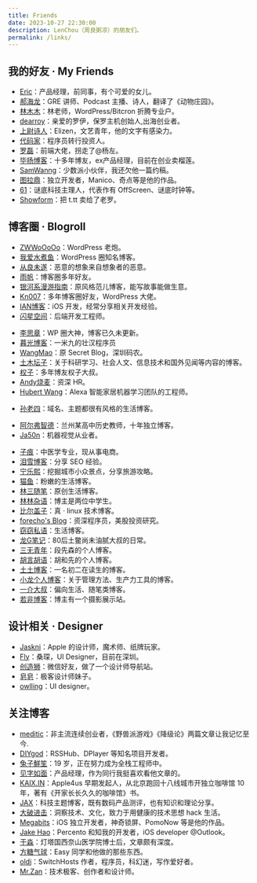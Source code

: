 ```yaml
---
title: Friends
date: 2023-10-27 22:30:00
description: LenChou（周良粥凉）的朋友们。
permalink: /links/
---
```


## 我的好友 · My Friends
* [Eric](https://xubihang.name)：产品经理，前同事，有个可爱的女儿。
* [郝海龙](https://haohailong.net/)：GRE 讲师、Podcast 主播、诗人，翻译了《动物庄园》。
* [林木木](https://immmmm.com/)：林老师，WordPress/Bitcron 折腾专业户。
* [dearroy](https://dearroy.com/)：亲爱的罗伊，保罗主机创始人,出海创业者。
* [上尉诗人](https://elizen.me/)：Elizen，文艺青年，他的文字有感染力。
* [代码家](https://daimajia.com/)：程序员转行投资人。
* [罗磊](https://luolei.org/)：前端大佬，拐走了@杨左。
* [毕扬博客](https://laob.me)：十多年博友，ex产品经理，目前在创业卖榴莲。
* [SamWanng](https://samwanng.com/)：少数派小伙伴，我还欠他一篇约稿。
* [图拉鼎](https://imtx.me/)：独立开发者，Manico、奇点等是他的作品。
* [61](https://61.life)：谜底科技主理人，代表作有 OffScreen、谜底时钟等。
* [Showform](https://u.sb)：把 t.tt 卖给了老罗。



## 博客圈 · Blogroll
* [ZWWoOoOo](https://zww.me)：WordPress 老炮。
* [我爱水煮鱼](https://blog.wpjam.com)：WordPress 圈知名博客。
* [从良未遂](https://www.ithmz.com/)：恶意的想象来自想象者的恶意。
* [雨帆](https://yufan.me/)：博客圈多年好友。
* [银河系漫游指南](https://www.stylefanr.org/)：原风格范儿博客，能写故事能做生意。
* [Kn007](https://kn007.net/)：多年博客圈好友，WordPress 大佬。
* [IAN博客](https://www.ianisme.com/)：iOS 开发，经常分享相关开发经验。
* [闪星空间](https://shansing.com/)：后端开发工程师。
<!-- 杨景文：英语专业毕业却在电商行业谋生的80后金牛男。 -->
<!-- * [Very9s](https://very9s.net/)：多年博友，博客已久未更新。 -->
<!-- * [生活志](http://louishan.com/)：多年博友，优秀生活博客。 -->
* [李思章](http://lisizhang.com/)：WP 圈大神，博客已久未更新。
* [暮光博客](https://muguang.me/)：一米九的壮汉程序员
* [WangMao](https://blog.wangmao.me/)：原 Secret Blog，深圳码农。
* [土木坛子](https://tumutanzi.com/)：关于科研学习、社会人文、信息技术和国外见闻等内容的博客。
* [权子](http://www.quanzi.de/)：多年博友权子大叔。
* [Andy烧麦](https://4311346.com/)：资深 HR。
* [Hubert Wang](https://hubertwang.me/)：Alexa 智能家居机器学习团队的工程师。
<!-- * [小叶的自留地](https://yeziting.com/)：不错的生活类博客。 -->
* [孙老四](http://lao.si/)：域名、主题都很有风格的生活博客。
<!-- * [阿呆](https://bo.ke/)：呆哥的 bo.ke 域名，让我很眼馋。 -->
* [阿尔弗智德](https://japhia.cn/)：兰州某高中历史教师，十年独立博客。
* [Ja50n](https://ulinkmega.com/)：机器视觉从业者。
<!-- * [辰峰微网](http://14551.cn/)：分享一些代码技巧。 -->
* [子痕](https://www.mzihen.com/)：中医学专业，现从事电商。
* [泪雪博客](https://zhangzifan.com/)：分享 SEO 经验。
* [宁乐熙](https://ninglexi.com/)：挖掘城市小众景点，分享旅游攻略。
* [猫鱼](https://2cat.net/)：粉嫩的生活博客。
* [林三随笔](https://linsanhu.com/)：原创生活博客。
* [林林杂语](https://www.linlinzzo.top/)：博主是两位中学生。
* [比尔盖子](https://tomli.blog/)：真 · linux 技术博客。
* [forecho's Blog](https://blog.forecho.com/)：资深程序员，美股投资研究。
* [窃窃私语](http://nobb.cc/)：生活博客。
* [龙G笔记](https://www.izhailong.com/)：80后土鳖尚未油腻大叔的日常。
* [三无青年](https://www.duanxiansen.com/)：段先森的个人博客。
* [胡言胡语](https://https//husay.cc/)：胡和先的个人博客。
* [土土博客](https://www.tutime.cn/)：一名初二在读生的博客。
* [小龙个人博客](https://xqrp.com/)：关于管理方法、生产力工具的博客。
* [一介大叔](http://www.winature.com/)：偏向生活、随笔类博客。
* [若非博客](https://www.guanhaodong.com/)：博主有一个摄影展示站。


## 设计相关 · Designer
* [Jaskni](http://jaskni.com/)：Apple 的设计师，魔术师、纸牌玩家。
* [Fly](https://schiy.com/)：桑琛，UI Designer，目前在深圳。
* [创造狮](http://chuangzaoshi.com/)：微信好友，做了一个设计师导航站。
* [皂皂](https://zzao.im/)：极客设计师妹子。
* [owlling](http://www.owlling.com/)：UI designer。

## 关注博客
* [meditic](https://meditic.com/)：非主流连续创业者，《野兽派游戏》《降级论》两篇文章让我记忆至今.
* [DIYgod](https://diygod.me/)：RSSHub、DPlayer 等知名项目开发者。
* [兔子鮮笙](https://tuzi.moe/)：19 岁，正在努力成为全栈工程师中。
* [见字如面](https://hiwannz.com/)：产品经理，作为同行我挺喜欢看他文章的。
* [KAIX.IN](https://kaix.in/)：Apple4us 早期发起人，从北京跑回十八线城市开独立咖啡馆 10 年，著有《开家长长久久的咖啡馆》书。
* [JAX](https://cdjax.com/)：科技主题博客，既有数码产品测评，也有知识和理论分享。
* [大破进击](https://jesor.me/)：洞察技术、文化，致力于用健康的技术思想 hack 生活。
* [Megabits](https://megabits.xyz/)：iOS 独立开发者，神奇锁屏、PomoNow 等是他的作品。
* [Jake Hao](https://www.jakehao.com/)：Percento 和知我的开发者，iOS developer @Outlook。
* [于淼](https://yufree.cn/)：灯塔国西奈山医学院博士后，文章颇有深度。
* [方糖气球](https://ftqq.com/)：Easy 同学和他做的那些东西。
* [oldj](https://oldj.net/)：SwitchHosts 作者，程序员，科幻迷，写作爱好者。
* [Mr.Zan](https://mrzan.xyz/)：技术极客、创作者和设计师。
